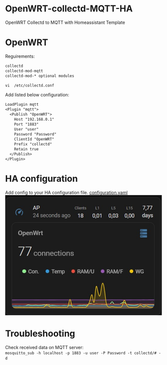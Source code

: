 # OpenWRT-collectd-MQTT-HA
OpenWRT Collectd to MQTT with Homeassistant Template

# OpenWRT
Reguirements:
```shell
collectd
collectd-mod-mqtt
collectd-mod-* optional modules
```
 
`vi  /etc/collectd.conf`

Add listed below configuration:
```shell
LoadPlugin mqtt
<Plugin "mqtt">
  <Publish "OpenWRT">
    Host "192.168.0.1"
    Port "1883"
    User "user"
    Password "Password"
    ClientId "OpenWRT"
    Prefix "collectd"
    Retain true
  </Publish>
</Plugin>
```

# HA configuration
Add config to your HA configuration file.
[configuration.yaml](configuration.yaml) \
![My Image](HA.jpg)

# Troubleshooting
Check received data on MQTT server: \
 `mosquitto_sub -h localhost -p 1883 -u user -P Password -t collectd/# -d`
